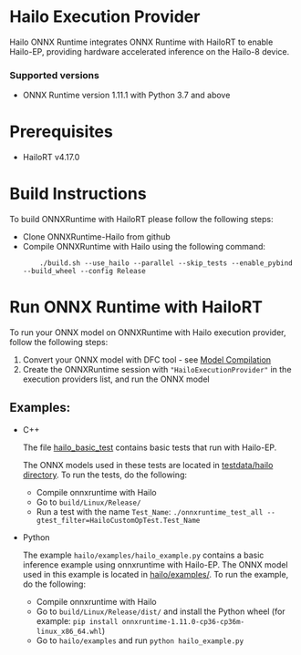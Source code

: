 # Hailo Execution Provider
Hailo ONNX Runtime integrates ONNX Runtime with HailoRT to enable Hailo-EP, providing hardware accelerated inference on the Hailo-8 device.

### Supported versions
* ONNX Runtime version 1.11.1 with Python 3.7 and above

# Prerequisites
* HailoRT v4.17.0

# Build Instructions
To build ONNXRuntime with HailoRT please follow the following steps:
* Clone ONNXRuntime-Hailo from github
* Compile ONNXRuntime with Hailo using the following command:
    ```
        ./build.sh --use_hailo --parallel --skip_tests --enable_pybind --build_wheel --config Release
    ```

# Run ONNX Runtime with HailoRT
To run your ONNX model on ONNXRuntime with Hailo execution provider, follow the following steps:
1. Convert your ONNX model with DFC tool - see [Model Compilation](https://hailo.ai/developer-zone/documentation/dataflow-compiler/latest/?sp_referrer=compilation.html#for-inference-using-onnx-runtime)
2. Create the ONNXRuntime session with `"HailoExecutionProvider"` in the execution providers list, and run the ONNX model

## Examples:
* C++

    The file [hailo_basic_test](./../onnxruntime/test/providers/hailo/hailo_basic_test.cc) contains basic tests that run with Hailo-EP.
    
    The ONNX models used in these tests are located in [testdata/hailo directory](./../onnxruntime/test/testdata/hailo/).
    To run the tests, do the following:
    * Compile onnxruntime with Hailo
    * Go to `build/Linux/Release/`
    * Run a test with the name `Test_Name`: `./onnxruntime_test_all --gtest_filter=HailoCustomOpTest.Test_Name`
* Python

    The example `hailo/examples/hailo_example.py` contains a basic inference example using onnxruntime with Hailo-EP.
    The ONNX model used in this example is located in [hailo/examples/](./../examples/).
    To run the example, do the following:
    * Compile onnxruntime with Hailo
    * Go to `build/Linux/Release/dist/` and install the Python wheel (for example: `pip install onnxruntime-1.11.0-cp36-cp36m-linux_x86_64.whl`)
    * Go to `hailo/examples` and run `python hailo_example.py`
